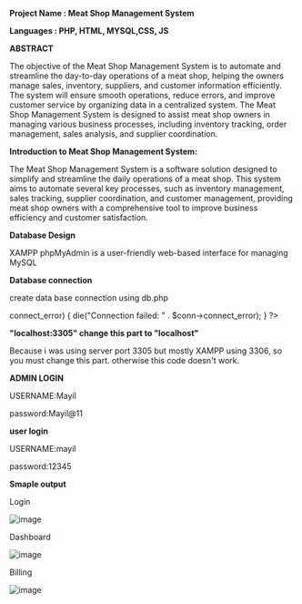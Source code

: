 **Project Name : Meat Shop Management System**

**Languages    : PHP, HTML, MYSQL,CSS, JS**


**ABSTRACT**

The objective of the Meat Shop Management System is to automate and streamline the day-to-day operations of a meat shop, helping the owners manage sales, inventory, suppliers, and customer information efficiently.
The system will ensure smooth operations, reduce errors, and improve customer service by organizing data in a centralized system.
The Meat Shop Management System is designed to assist meat shop owners in managing various business processes, including inventory tracking, order management, sales analysis, and supplier coordination. 

**Introduction to Meat Shop Management System:**

The Meat Shop Management System is a software solution designed to simplify and streamline the daily operations of a meat shop.
This system aims to automate several key processes, such as inventory management, sales tracking, supplier coordination, and customer management, providing meat shop owners with a comprehensive tool to improve business efficiency and customer satisfaction.

**Database Design**

XAMPP phpMyAdmin is a user-friendly web-based interface for managing MySQL 

**Database connection**

create data base connection using db.php 

<?php
$servername = "**localhost:3305**";
$username = "root";
$password = "";
$dbname = "meat_shop";

// Create connection
$conn = new mysqli($servername, $username, $password, $dbname);

// Check connection
if ($conn->connect_error) {
    die("Connection failed: " . $conn->connect_error);
}

?>

**"localhost:3305" change this part to "localhost"**

Because i was using server port 3305 but mostly XAMPP using 3306, so you must change this part.
otherwise this code doesn't work.


**ADMIN LOGIN**

USERNAME:Mayil

password:Mayil@11

**user login**

USERNAME:mayil

password:12345

**Smaple output**

Login

![image](https://github.com/user-attachments/assets/2c32e114-ffeb-4459-a6b8-51bc78a77549)

Dashboard

![image](https://github.com/user-attachments/assets/0854b496-f66d-47d5-8a8e-8dec45bc3098)

Billing

![image](https://github.com/user-attachments/assets/e5c32172-5e56-4129-b2ba-161053397e5b)

